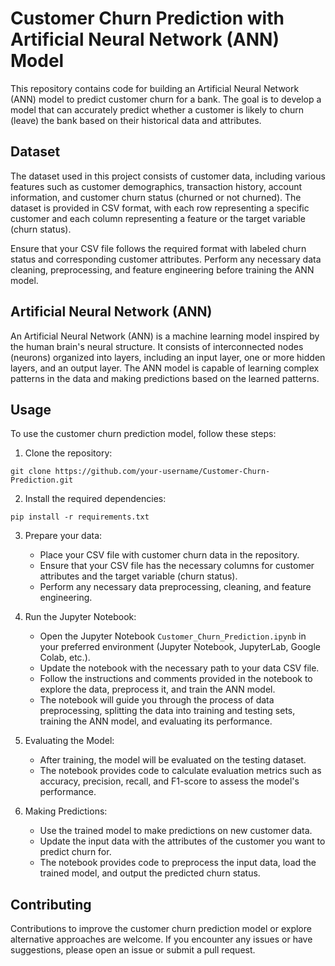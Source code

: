 # Customer Churn Prediction with Artificial Neural Network (ANN) Model

This repository contains code for building an Artificial Neural Network (ANN) model to predict customer churn for a bank. The goal is to develop a model that can accurately predict whether a customer is likely to churn (leave) the bank based on their historical data and attributes.

## Dataset

The dataset used in this project consists of customer data, including various features such as customer demographics, transaction history, account information, and customer churn status (churned or not churned). The dataset is provided in CSV format, with each row representing a specific customer and each column representing a feature or the target variable (churn status).

Ensure that your CSV file follows the required format with labeled churn status and corresponding customer attributes. Perform any necessary data cleaning, preprocessing, and feature engineering before training the ANN model.

## Artificial Neural Network (ANN)

An Artificial Neural Network (ANN) is a machine learning model inspired by the human brain's neural structure. It consists of interconnected nodes (neurons) organized into layers, including an input layer, one or more hidden layers, and an output layer. The ANN model is capable of learning complex patterns in the data and making predictions based on the learned patterns.

## Usage

To use the customer churn prediction model, follow these steps:

1. Clone the repository:

```
git clone https://github.com/your-username/Customer-Churn-Prediction.git
```

2. Install the required dependencies:

```
pip install -r requirements.txt
```

3. Prepare your data:

   - Place your CSV file with customer churn data in the repository.
   - Ensure that your CSV file has the necessary columns for customer attributes and the target variable (churn status).
   - Perform any necessary data preprocessing, cleaning, and feature engineering.

4. Run the Jupyter Notebook:

   - Open the Jupyter Notebook `Customer_Churn_Prediction.ipynb` in your preferred environment (Jupyter Notebook, JupyterLab, Google Colab, etc.).
   - Update the notebook with the necessary path to your data CSV file.
   - Follow the instructions and comments provided in the notebook to explore the data, preprocess it, and train the ANN model.
   - The notebook will guide you through the process of data preprocessing, splitting the data into training and testing sets, training the ANN model, and evaluating its performance.

5. Evaluating the Model:

   - After training, the model will be evaluated on the testing dataset.
   - The notebook provides code to calculate evaluation metrics such as accuracy, precision, recall, and F1-score to assess the model's performance.

6. Making Predictions:

   - Use the trained model to make predictions on new customer data.
   - Update the input data with the attributes of the customer you want to predict churn for.
   - The notebook provides code to preprocess the input data, load the trained model, and output the predicted churn status.

## Contributing

Contributions to improve the customer churn prediction model or explore alternative approaches are welcome. If you encounter any issues or have suggestions, please open an issue or submit a pull request.


